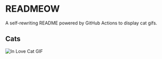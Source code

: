 # READMEOW

A self-rewriting README powered by GitHub Actions to display cat gifs.

## Cats

![In Love Cat GIF](https://media1.giphy.com/media/v1.Y2lkPTlhY2QwMmRhN2h0cmg4NTdkcDJrNmNwN3RpaDJtcjM3dWxvOGM3cm1uMzhyZ284dSZlcD12MV9naWZzX3NlYXJjaCZjdD1n/MDJ9IbxxvDUQM/200.gif)
